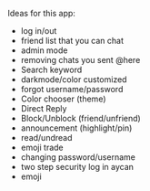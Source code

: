Ideas for this app:

- log in/out
- friend list that you can chat
- admin mode
- removing chats you sent @here
- Search keyword
- darkmode/color customized
- forgot username/password
- Color chooser (theme)
- Direct Reply
- Block/Unblock (friend/unfriend)
- announcement (highlight/pin)
- read/undread
- emoji trade
- changing password/username
- two step security log in aycan
- emoji
